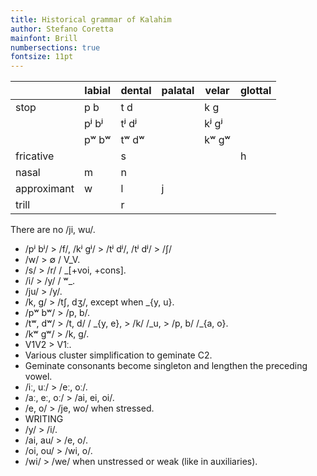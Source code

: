 ```yaml
---
title: Historical grammar of Kalahim
author: Stefano Coretta
mainfont: Brill
numbersections: true
fontsize: 11pt
---
```


|             | labial | dental | palatal | velar | glottal |
|-------------|--------|--------|---------|-------|---------|
| stop        | p b    | t d    |         | k g   |         |
|             | pʲ bʲ  | tʲ dʲ  |         | kʲ gʲ |         |
|             | pʷ bʷ  | tʷ dʷ  |         | kʷ gʷ |         |
| fricative   |        | s      |         |       | h       |
| nasal       | m      | n      |         |       |         |
| approximant | w      | l      | j       |       |         |
| trill       |        | r      |         |       |         |

There are no /ji, wu/.

* /pʲ bʲ/ > /f/, /kʲ gʲ/ > /tʲ dʲ/, /tʲ dʲ/ > /ʃ/
* /w/ > ∅ / V\_V.
* /s/ > /r/ / \_[+voi, +cons].
* /i/ > /y/ / ʷ\_.
* /ju/ > /y/.
* /k, g/ > /tʃ, dʒ/, except when \_{y, u}.
* /pʷ bʷ/ > /p, b/.
* /tʷ, dʷ/ > /t, d/ / \_{y, e}, > /k/ /\_u, > /p, b/ /\_{a, o}.
* /kʷ gʷ/ > /k, g/.
* V1V2 > V1ː.
* Various cluster simplification to geminate C2.
* Geminate consonants become singleton and lengthen the preceding vowel.
* /iː, uː/ > /eː, oː/.
* /aː, eː, oː/ > /ai, ei, oi/.
* /e, o/ > /je, wo/ when stressed.
* WRITING
* /y/ > /i/.
* /ai, au/ > /e, o/.
* /oi, ou/ > /wi, o/.
* /wi/ > /we/ when unstressed or weak (like in auxiliaries).
